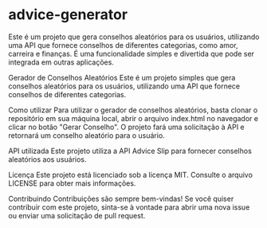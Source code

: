 # advice-generator
Este é um projeto que gera conselhos aleatórios para os usuários, utilizando uma API que fornece conselhos de diferentes categorias, como amor, carreira e finanças. É uma funcionalidade simples e divertida que pode ser integrada em outras aplicações.

Gerador de Conselhos Aleatórios
Este é um projeto simples que gera conselhos aleatórios para os usuários, utilizando uma API que fornece conselhos de diferentes categorias.

Como utilizar
Para utilizar o gerador de conselhos aleatórios, basta clonar o repositório em sua máquina local, abrir o arquivo index.html no navegador e clicar no botão "Gerar Conselho". O projeto fará uma solicitação à API e retornará um conselho aleatório para o usuário.

API utilizada
Este projeto utiliza a API Advice Slip para fornecer conselhos aleatórios aos usuários.

Licença
Este projeto está licenciado sob a licença MIT. Consulte o arquivo LICENSE para obter mais informações.

Contribuindo
Contribuições são sempre bem-vindas! Se você quiser contribuir com este projeto, sinta-se à vontade para abrir uma nova issue ou enviar uma solicitação de pull request.
